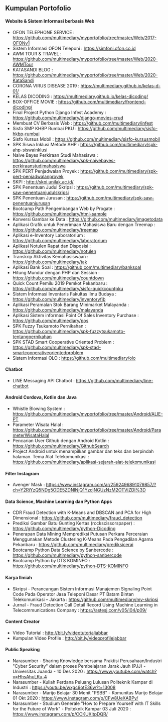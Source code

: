 ## Kumpulan Portofolio

#### Website & Sistem Informasi berbasis Web
* OFON TELEPHONE SERVICE : https://github.com/multimediary/myportofolio/tree/master/Web/2017-OFONv1
* Sistem Informasi OFON Teleponi :  https://simfoni.ofon.co.id
* AWM TOUR & TRAVEL : https://github.com/multimediary/myportofolio/tree/master/Web/2020-AWMTour
* KATASANDI BLOG : https://github.com/multimediary/myportofolio/tree/master/Web/2020-KataSandi
* CORONA VIRUS DISEASE 2019 : https://multimediary.github.io/kelas-d-01/
* KELAS DICODING : https://multimediary.github.io/kelas-dicoding/
* BOX-OFFICE MOVIE : https://github.com/multimediary/frontend-dicoding/
* Final Project Python Django Infest Academy : https://github.com/multimediary/django-movies-crud
* Membuat CV Berbasis Web : https://github.com/multimediary/infest
* Sisfo SMP KHBP Rumbai PKU : https://github.com/multimediary/sisfo-hkbp-rumbai
* Sisfo Kursus Mobil : https://github.com/multimediary/sisfo-kursusmobil
* SPK Siswa Inklusi Metode AHP : https://github.com/multimediary/spk-ahp-siswainklusi
* Naive Bayes Perkiraan Studi Mahasiswa : https://github.com/multimediary/spk-naivebayes-perkiraanstudimahasiswa
* SPK PERT Penjadwalan Proyek : https://github.com/multimediary/spk-pert-penjadwalanproyek
* SKPI : http://skpi.unilak.ac.id/
* SPK Penentuan Judul Skripsi : https://github.com/multimediary/spk-saw-penentuanjudulskripsi
* SPK Penentuan Jurusan : https://github.com/multimediary/spk-saw-penentuanjurusan
* Bootcamp Path Pengembangan Web by Progate : https://github.com/multimediary/html-sample  
* Konversi Gambar ke Data : https://github.com/multimediary/imagetodata
* Aplikasi Grafik untuk Penerimaan Mahasiswa Baru dengan Treemap : https://github.com/multimediary/treemap
* Aplikasi e-Inventory Laboratorium : https://github.com/multimediary/laboratorium
* Aplikasi Notulen Rapat dan Disposisi : https://github.com/multimediary/notulen
* Transkrip Aktivitas Kemahasiswaan : https://github.com/multimediary/tak
* Aplikasi Bank Soal : https://github.com/multimediary/banksoal
* Hitung Mundur dengan PHP dan Session : https://github.com/multimediary/countdown
* Quick Count Pemilu 2019 Pemkot Pekanbaru : https://github.com/multimediary/sisfo-quickcountpku
* Sistem Informasi Inventaris Fakultas Ilmu Budaya : https://github.com/multimediary/inventoryfib
* Aplikasi Peramalan Stok Barang Minimarket Malayanda : https://github.com/multimediary/malayanda
* Aplikasi Sistem informasi Point Of Sales Inventory Purchase : https://github.com/multimediary/pos
* SPK Fuzzy Tsukamoto Pernikahan : https://github.com/multimediary/spk-fuzzytsukamoto-tentangpernikahan
* SPK STAD Smart Cooperative Oriented Problem : https://github.com/multimediary/spk-stad-smartcooperativeorientedproblem
* Sistem Informasi OLO : https://github.com/multimediary/olo


#### Chatbot
* LINE Messaging API Chatbot : https://github.com/multimediary/line-chatbot

#### Android Cordova, Kotlin dan Java
* Whistle Blowing System : https://github.com/multimediary/myportofolio/tree/master/Android/ALIE-PT
* Parameter Wisata Halal : https://github.com/multimediary/myportofolio/tree/master/Android/ParameterWisataHalal
* Pencarian User Github dengan Android Kotlin : https://github.com/multimediary/GithubSearch
* Project Android untuk menampilkan gambar dan teks dan berpindah halaman. Tema Alat Telekomunikasi : https://github.com/multimediary/aplikasi-sejarah-alat-telekomunikasi

#### Filter Instagram
* Avenger Mask : https://www.instagram.com/ar/2592496891079857/?ch=Y2RiYzQ5NDg5ODE5ZDNlNjQ1YzdjNGUzNzM2OTViZDI%3D

#### Data Science, Machine Learning dan Python Apps
* CDR Fraud Detection with K-Means and DBSCAN and PCA for High Dimensional : https://github.com/multimediary/fraud_detection
* Prediksi Gambar Batu Gunting Kertas (rockscissorspaper) : https://github.com/multimediary/python-Dicoding
* Penerapan Data Mining Memprediksi Putusan Perkara Perceraian Menggunakan Metode Clustering K-Means Pada Pengadilan Agama Pekanbaru : https://github.com/multimediary/prediksicerai
* Bootcamp Python Data Science by Sanbercode : https://github.com/multimediary/python-sanbercode
* Bootcamp Python by DTS KOMINFO : https://github.com/multimediary/python-DTS-KOMINFO

#### Karya Ilmiah
* Skripsi - Perancangan Sistem Informasi Manajemen Signaling Point Code Pada Operator Jasa Teleponi Dasar PT Batam Bintan Telekomunikasi – Jakarta : https://github.com/multimediary/my-skripsi
* Jurnal - Fraud Detection Call Detail Record Using Machine Learning in Telecommunications Company : https://astesj.com/v05/i04/p09/

#### Content Creator
* Video Tutorial : http://bit.ly/videotutorialjabbar
* Kumpulan Video Profile : http://bit.ly/videoprofilejabbar

#### Public Speaking 
* Narasumber - Sharing Knowledge bersama Praktisi Perusahaan/Industri "Cyber Security" dalam proses Pembelajaran Jarak Jauh (PJJ) - Universitas Juanda - 10 Des 2020 : https://www.youtube.com/watch?v=HhsAhuLKu-4
* Narasumber - Kuliah Perdana Peluang Lulusan Politeknik Kampar di Industri : https://youtu.be/wxgc9otE36w?t=13008
* Narasumber - Marijo Belajar 30 Menit "PSBB" - Komunitas Marijo Belajar 01 Okt 2020 : https://www.instagram.com/p/CFw8UeXABPy/
* Narasumber - Studium Generale "How to Prepare Yourself with IT Skills for the Future of Work" - Poiteknik Kampar 03 Juli 2020 : https://www.instagram.com/p/CCKUXitpDQR/

